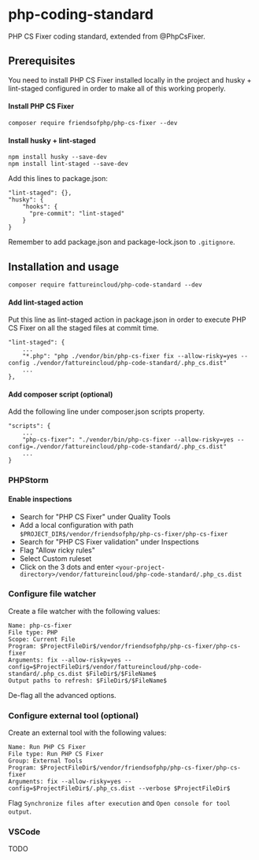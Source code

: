 # php-coding-standard
PHP CS Fixer coding standard, extended from @PhpCsFixer.

## Prerequisites
You need to install PHP CS Fixer installed locally in the project and husky + lint-staged configured in order to make all of this working properly.

#### Install PHP CS Fixer
```
composer require friendsofphp/php-cs-fixer --dev
```

#### Install husky + lint-staged
```
npm install husky --save-dev
npm install lint-staged --save-dev
```
Add this lines to package.json:
```
"lint-staged": {},
"husky": {
    "hooks": {
      "pre-commit": "lint-staged"
    }
}
```
Remember to add package.json and package-lock.json to `.gitignore`.

## Installation and usage

```
composer require fattureincloud/php-code-standard --dev
```

#### Add lint-staged action
Put this line as lint-staged action in package.json in order to execute PHP CS Fixer on all the staged files at commit time.
```
"lint-staged": {
    ...
    "*.php": "php ./vendor/bin/php-cs-fixer fix --allow-risky=yes --config ./vendor/fattureincloud/php-code-standard/.php_cs.dist"
    ...
},
```

#### Add composer script (optional)
Add the following line under composer.json scripts property.
```
"scripts": {
    ...
    "php-cs-fixer": "./vendor/bin/php-cs-fixer --allow-risky=yes --config=./vendor/fattureincloud/php-code-standard/.php_cs.dist"
    ...
}
```

### PHPStorm

#### Enable inspections
- Search for "PHP CS Fixer" under Quality Tools
- Add a local configuration with path `$PROJECT_DIR$/vendor/friendsofphp/php-cs-fixer/php-cs-fixer`
- Search for "PHP CS Fixer validation" under Inspections
- Flag "Allow ricky rules"
- Select Custom ruleset
- Click on the 3 dots and enter `<your-project-directory>/vendor/fattureincloud/php-code-standard/.php_cs.dist`

### Configure file watcher
Create a file watcher with the following values:
```
Name: php-cs-fixer
File type: PHP
Scope: Current File
Program: $ProjectFileDir$/vendor/friendsofphp/php-cs-fixer/php-cs-fixer
Arguments: fix --allow-risky=yes --config=$ProjectFileDir$/vendor/fattureincloud/php-code-standard/.php_cs.dist $FileDir$/$FileName$
Output paths to refresh: $FileDir$/$FileName$
```
De-flag all the advanced options.

### Configure external tool (optional)
Create an external tool with the following values:
```
Name: Run PHP CS Fixer
File type: Run PHP CS Fixer
Group: External Tools
Program: $ProjectFileDir$/vendor/friendsofphp/php-cs-fixer/php-cs-fixer
Arguments: fix --allow-risky=yes --config=$ProjectFileDir$/.php_cs.dist --verbose $ProjectFileDir$
```
Flag `Synchronize files after execution` and `Open console for tool output`.

### VSCode
TODO
